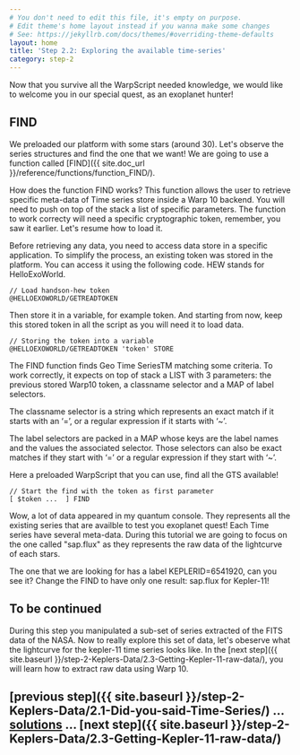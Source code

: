 ```yaml
---
# You don't need to edit this file, it's empty on purpose.
# Edit theme's home layout instead if you wanna make some changes
# See: https://jekyllrb.com/docs/themes/#overriding-theme-defaults
layout: home
title: 'Step 2.2: Exploring the available time-series'
category: step-2
---
```

 

Now that you survive all the WarpScript needed knowledge, we would like to welcome you in our special quest, as an exoplanet hunter!

## FIND

We preloaded our platform with some stars (around 30). Let's observe the series structures and find the one that we want! We are going to use a function called [FIND]({{ site.doc_url }}/reference/functions/function_FIND/).

How does the function FIND works? This function allows the user to retrieve specific meta-data of Time series store inside a Warp 10 backend. You will need to push on top of the stack a list of specific parameters. The function to work correcty will need a specific cryptographic token, remember, you saw it earlier. Let's resume how to load it. 

Before retrieving any data, you need to access data store in a specific application. To simplify the process, an existing token was stored in the platform. You can access it using the following code. HEW stands for HelloExoWorld. 

```
// Load handson-hew token
@HELLOEXOWORLD/GETREADTOKEN
```

Then store it in a variable, for example token. And starting from now, keep this stored token in all the script as you will need it to load data.

```
// Storing the token into a variable
@HELLOEXOWORLD/GETREADTOKEN 'token' STORE 
```

The FIND function finds Geo Time SeriesTM matching some criteria. To work correctly, it expects on top of stack a LIST with 3 parameters: the previous stored Warp10 token, a classname selector and a MAP of label selectors.

The classname selector is a string which represents an exact match if it starts with an ‘=’, or a regular expression if it starts with ‘~’.

The label selectors are packed in a MAP whose keys are the label names and the values the associated selector. Those selectors can also be exact matches if they start with ‘=’ or a regular expression if they start with ‘~’.

Here a preloaded WarpScript that you can use, find all the GTS available!

```
// Start the find with the token as first parameter
[ $token ...  ] FIND

```

Wow, a lot of data appeared in my quantum console. They represents all the existing series that are availble to test you exoplanet quest! Each Time series have several meta-data. During this tutorial we are going to focus on the one called "sap.flux" as they represents the raw data of the lightcurve of each stars.

The one that we are looking for has a label KEPLERID=6541920, can you see it? Change the FIND to have only one result: sap.flux for Kepler-11!

## To be continued

During this step you manipulated a sub-set of series extracted of the FITS data of the NASA. Now to really explore this set of data, let's obeserve what the lightcurve for the kepler-11 time series looks like. In the [next step]({{ site.baseurl }}/step-2-Keplers-Data/2.3-Getting-Kepler-11-raw-data/), you will learn how to extract raw data using Warp 10.

## [previous step]({{ site.baseurl }}/step-2-Keplers-Data/2.1-Did-you-said-Time-Series/) ... [solutions]() ... [next step]({{ site.baseurl }}/step-2-Keplers-Data/2.3-Getting-Kepler-11-raw-data/)
